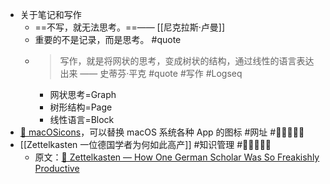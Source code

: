 - 关于笔记和写作
	- ==不写，就无法思考。==—— [[尼克拉斯·卢曼]]
	- 重要的不是记录，而是思考。 #quote
	- > 写作，就是将网状的思考，变成树状的结构，通过线性的语言表达出来 —— 史蒂芬·平克 #quote #写作 #Logseq
		- 网状思考=Graph
		- 树形结构=Page
		- 线性语言=Block
- [🔗  macOSicons](https://macosicons.com/#/)，可以替换 macOS 系统各种 App 的图标 #网址 #🌟🌟🌟🌟🌟
- [[Zettelkasten 一位德国学者为何如此高产]] #知识管理 #🌟🌟🌟🌟🌟
	- 原文：[🔗  Zettelkasten — How One German Scholar Was So Freakishly Productive](https://writingcooperative.com/zettelkasten-how-one-german-scholar-was-so-freakishly-productive-997e4e0ca125)